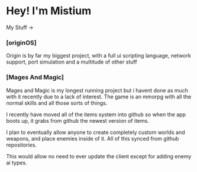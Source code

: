 # Hey! I'm Mistium

My Stuff ->

### [originOS]

Origin is by far my biggest project, with a full ui scripting language, network support, port simulation and a multitude of other stuff


### [Mages And Magic]

Mages and Magic is my longest running project but i havent done as much with it recently due to a lack of interest. The game is an mmorpg with all the normal skills and all those sorts of things.

I recently have moved all of the items system into github so when the app boots up, it grabs from github the newest version of items.

I plan to eventually allow anyone to create completely custom worlds and weapons, and place enemies inside of it. All of this synced from github repositories.

This would allow no need to ever update the client except for adding enemy ai types.

[origin]: https://github.com/Mistium/Origin-OS

